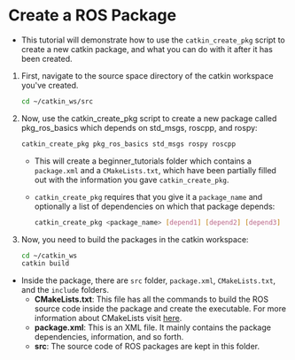 # Create a ROS Package

- This tutorial will demonstrate how to use the `catkin_create_pkg` script to create a new catkin package, and what you can do with it after it has been created.


1. First, navigate to the source space directory of the catkin workspace you've created.
   ```bash
   cd ~/catkin_ws/src
   ```
2. Now, use the catkin_create_pkg script to create a new package called pkg_ros_basics which depends on std_msgs, roscpp, and rospy:
   ```bash
   catkin_create_pkg pkg_ros_basics std_msgs rospy roscpp
   ```
      - This will create a beginner_tutorials folder which contains a `package.xml` and a `CMakeLists.txt`, which have been partially filled out with the information you gave `catkin_create_pkg`.

      - `catkin_create_pkg` requires that you give it a `package_name` and optionally a list of dependencies on which that package depends:
        ```bash
        catkin_create_pkg <package_name> [depend1] [depend2] [depend3]
        ```

3. Now, you need to build the packages in the catkin workspace:
   ```bash
   cd ~/catkin_ws
   catkin build
   ```

- Inside the package, there are `src` folder, `package.xml`, `CMakeLists.txt`, and the `include` folders.
   - **CMakeLists.txt**: This file has all the commands to build the ROS source code inside the package and create the executable. For more information about CMakeLists visit [here](http://wiki.ros.org/catkin/CMakeLists.txt).
   - **package.xml**: This is an XML file. It mainly contains the package dependencies, information, and so forth.
   - **src**: The source code of ROS packages are kept in this folder.
